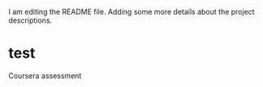 I am editing the README file. Adding some more details about the project descriptions.
# test
Coursera assessment 
